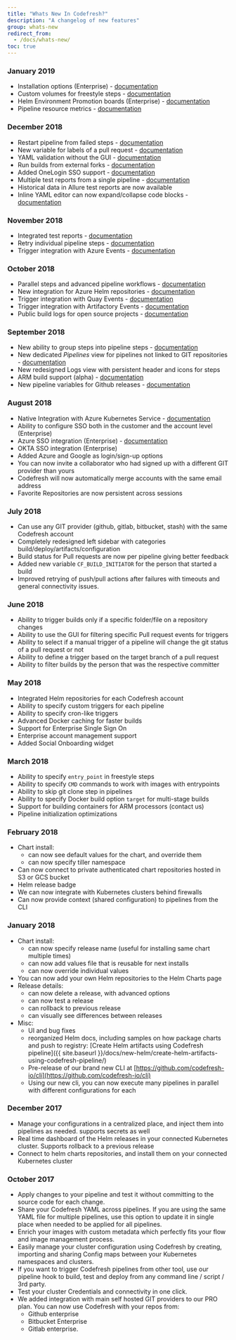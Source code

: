 ```yaml
---
title: "Whats New In Codefresh?"
description: "A changelog of new features"
group: whats-new
redirect_from:
  - /docs/whats-new/
toc: true
---
```



### January 2019

- Installation options (Enterprise) - [documentation]({{site.baseurl}}/docs/enterprise/installation-security)
- Custom volumes for freestyle steps - [documentation]({{site.baseurl}}/docs/codefresh-yaml/steps/freestyle/#custom-volumes)
- Helm Environment Promotion boards (Enterprise) - [documentation]({{site.baseurl}}/docs/new-helm/helm-environment-promotion)
- Pipeline resource metrics - [documentation]({{site.baseurl}}/docs/configure-ci-cd-pipeline/monitoring-pipelines/#viewing-pipeline-metrics)


### December 2018

- Restart pipeline from failed steps - [documentation]({{site.baseurl}}/docs/configure-ci-cd-pipeline/monitoring-pipelines/#restarting-the-pipeline)
- New variable for labels of a pull request - [documentation]({{site.baseurl}}/docs/codefresh-yaml/variables/#system-provided-variables)
- YAML validation without the GUI - [documentation]({{site.baseurl}}/docs/codefresh-yaml/what-is-the-codefresh-yaml/#yaml-validation)
- Run builds from external forks - [documentation]({{site.baseurl}}/docs/configure-ci-cd-pipeline/triggers/git-triggers/#support-for-building-pull-requests-from-forks)
- Added OneLogin SSO support - [documentation]({{site.baseurl}}/docs/enterprise/single-sign-on/sso-onelogin/)
- Multiple test reports from a single pipeline - [documentation]({{site.baseurl}}/docs/configure-ci-cd-pipeline/test-reports/#creating-multiple-reports)
- Historical data in Allure test reports are now available
- Inline YAML editor can now expand/collapse code blocks - [documentation]({{site.baseurl}}/docs/configure-ci-cd-pipeline/pipelines/#writing-codefresh-yml-in-the-gui)


### November 2018

- Integrated test reports - [documentation]({{site.baseurl}}/docs/configure-ci-cd-pipeline/test-reports/)
- Retry individual pipeline steps - [documentation]({{site.baseurl}}/docs/codefresh-yaml/what-is-the-codefresh-yaml/#retrying-a-step)
- Trigger integration with Azure Events - [documentation]({{site.baseurl}}/docs/configure-ci-cd-pipeline/triggers/azure-triggers/)

### October 2018

- Parallel steps and advanced pipeline workflows - [documentation]({{site.baseurl}}/docs/codefresh-yaml/advanced-workflows/)
- New integration for Azure Helm repositories - [documentation]({{site.baseurl}}/docs/new-helm/add-helm-repository/#private-repository---azure)
- Trigger integration with Quay Events - [documentation]({{site.baseurl}}/docs/configure-ci-cd-pipeline/triggers/quay-triggers/)
- Trigger integration with Artifactory Events - [documentation]({{site.baseurl}}/docs/configure-ci-cd-pipeline/triggers/jfrog-triggers/)
- Public build logs for open source projects - [documentation]({{site.baseurl}}/docs/configure-ci-cd-pipeline/build-status/#public-build-logs)

### September 2018

- New ability to group steps into pipeline steps - [documentation]({{site.baseurl}}/docs/codefresh-yaml/what-is-the-codefresh-yaml/#grouping-steps-with-pipeline-stages)
- New dedicated *Pipelines* view for pipelines not linked to GIT repositories - [documentation]({{site.baseurl}}/docs/configure-ci-cd-pipeline/pipelines/#pipeline-creation-modes)
- New redesigned Logs view with persistent header and icons for steps
- ARM build support (alpha) - [documentation]({{site.baseurl}}/docs/incubation/arm-support/)
- New pipeline variables for Github releases - [documentation]({{site.baseurl}}/docs/codefresh-yaml/variables/#github-release-variables)

### August 2018

- Native Integration with Azure Kubernetes Service - [documentation]({{site.baseurl}}/docs/deploy-to-kubernetes/add-kubernetes-cluster/#adding-aks-cluster)
- Ability to configure SSO both in the customer and the account level (Enterprise)
- Azure SSO integration (Enterprise) - [documentation]({{site.baseurl}}/docs/enterprise/single-sign-on/sso-setup-oauth2/)
- OKTA SSO integration (Enterprise)
- Added Azure and Google as login/sign-up options
- You can now invite a collaborator who had signed up with a different GIT provider than yours
- Codefresh will now automatically merge accounts with the same email address
- Favorite Repositories are now persistent across sessions

### July 2018

- Can use any GIT provider (github, gitlab, bitbucket, stash) with the same Codefresh account
- Completely redesigned left sidebar with categories build/deploy/artifacts/configuration
- Build status for Pull requests are now per pipeline giving better feedback
- Added new variable `CF_BUILD_INITIATOR` for the person that started a build
- Improved retrying of push/pull actions after failures with timeouts and general connectivity issues.


### June 2018

- Ability to trigger builds only if a specific folder/file on a repository changes
- Ability to use the GUI for filtering specific Pull request events for triggers
- Ability to select if a manual trigger of a pipeline will change the git status of a pull request or not
- Ability to define a trigger based on the target branch of a pull request
- Ability to filter builds by the person that was the respective committer 

### May 2018

- Integrated Helm repositories for each Codefresh account
- Ability to specify custom triggers for each pipeline
- Ability to specify cron-like triggers
- Advanced Docker caching for faster builds
- Support for Enterprise Single Sign On
- Enterprise account management support
- Added Social Onboarding widget


### March 2018
- Ability to specify `entry_point` in freestyle steps
- Ability to specify `CMD` commands to work with images with entrypoints
- Ability to skip git clone step in pipelines
- Ability to specify Docker build option `target` for multi-stage builds
- Support for building containers for ARM processors (contact us)
- Pipeline initialization optimizations



### February 2018

- Chart install:
  - can now see default values for the chart, and override them
  - can now specify tiller namespace
- Can now connect to private authenticated chart repositories hosted in S3 or GCS bucket
- Helm release badge
- We can now integrate with Kubernetes clusters behind firewalls
- Can now provide context (shared configuration) to pipelines from the CLI

### January 2018
- Chart install: 
  - can now specify release name (useful for installing same chart multiple times)
  - can now add values file that is reusable for next installs
  - can now override individual values
- You can now add your own Helm repositories to the Helm Charts page
- Release details:
  - can now delete a release, with advanced options
  - can now test a release
  - can rollback to previous release
  - can visually see differences between releases
- Misc:
  - UI and bug fixes
  - reorganized Helm docs, including samples on how package charts and push to registry: [Create Helm artifacts using Codefresh pipeline]({{ site.baseurl }}/docs/new-helm/create-helm-artifacts-using-codefresh-pipeline/)
  - Pre-release of our brand new CLI at [https://github.com/codefresh-io/cli](https://github.com/codefresh-io/cli) 
  - Using our new cli, you can now execute many pipelines in parallel with different configurations for each

### December 2017
 - Manage your configurations in a centralized place, and inject them into pipelines as needed. supports secrets as well
 - Real time dashboard of the Helm releases in your connected Kubernetes cluster. Supports rollback to a previous release
 - Connect to helm charts repositories, and install them on your connected Kubernetes cluster


### October 2017
 - Apply changes to your pipeline and test it without committing to the source code for each change.
 -  Share your Codefresh YAML across pipelines. If you are using the same YAML file for multiple pipelines, use this option to update it in single place when needed to be applied for all pipelines.
 - Enrich your images with custom metadata which perfectly fits your flow and image management process.
 - Easily manage your cluster configuration using Codefresh by creating, importing and sharing Config maps between your Kubernetes namespaces and clusters.
 - If you want to trigger Codefresh pipelines from other tool, use our pipeline hook to build, test and deploy from any command line / script / 3rd party.
 - Test your cluster Credentials and connectivity in one click.
 - We added integration with main self hosted GIT providers to our PRO plan. You can now use Codefresh with your repos from:
   - Github enterprise
   - Bitbucket Enterprise
   - Gitlab enterprise.















